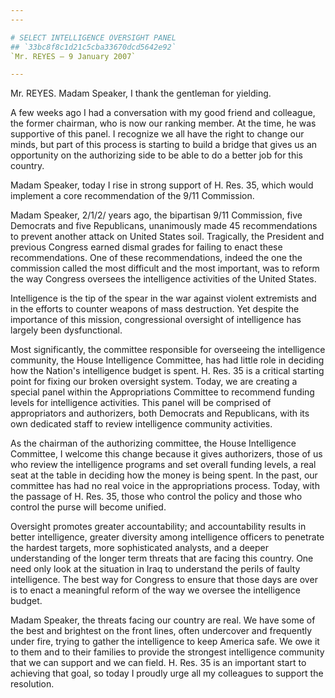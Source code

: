```yaml
---
---

# SELECT INTELLIGENCE OVERSIGHT PANEL
## `33bc8f8c1d21c5cba33670dcd5642e92`
`Mr. REYES — 9 January 2007`

---
```



Mr. REYES. Madam Speaker, I thank the gentleman for yielding.

A few weeks ago I had a conversation with my good friend and 
colleague, the former chairman, who is now our ranking member. At the 
time, he was supportive of this panel. I recognize we all have the 
right to change our minds, but part of this process is starting to 
build a bridge that gives us an opportunity on the authorizing side to 
be able to do a better job for this country.

Madam Speaker, today I rise in strong support of H. Res. 35, which 
would implement a core recommendation of the 9/11 Commission.

Madam Speaker, 2/1/2/ years ago, the bipartisan 9/11 Commission, five 
Democrats and five Republicans, unanimously made 45 recommendations to 
prevent another attack on United States soil. Tragically, the President 
and previous Congress earned dismal grades for failing to enact these 
recommendations. One of these recommendations, indeed the one the 
commission called the most difficult and the most important, was to 
reform the way Congress oversees the intelligence activities of the 
United States.

Intelligence is the tip of the spear in the war against violent 
extremists and in the efforts to counter weapons of mass destruction. 
Yet despite the importance of this mission, congressional oversight of 
intelligence has largely been dysfunctional.

Most significantly, the committee responsible for overseeing the 
intelligence community, the House Intelligence Committee, has had 
little role in deciding how the Nation's intelligence budget is spent. 
H. Res. 35 is a critical starting point for fixing our broken oversight 
system. Today, we are creating a special panel within the 
Appropriations Committee to recommend funding levels for intelligence 
activities. This panel will be comprised of appropriators and 
authorizers, both Democrats and Republicans, with its own dedicated 
staff to review intelligence community activities.

As the chairman of the authorizing committee, the House Intelligence 
Committee, I welcome this change because it gives authorizers, those of 
us who review the intelligence programs and set overall funding levels, 
a real seat at the table in deciding how the money is being spent. In 
the past, our committee has had no real voice in the appropriations 
process. Today, with the passage of H. Res. 35, those who control the 
policy and those who control the purse will become unified.

Oversight promotes greater accountability; and accountability results 
in better intelligence, greater diversity among intelligence officers 
to penetrate the hardest targets, more sophisticated analysts, and a 
deeper understanding of the longer term threats that are facing this 
country. One need only look at the situation in Iraq to understand the 
perils of faulty intelligence. The best way for Congress to ensure that 
those days are over is to enact a meaningful reform of the way we 
oversee the intelligence budget.

Madam Speaker, the threats facing our country are real. We have some 
of the best and brightest on the front lines, often undercover and 
frequently under fire, trying to gather the intelligence to keep 
America safe. We owe it to them and to their families to provide the 
strongest intelligence community that we can support and we can field. 
H. Res. 35 is an important start to achieving that goal, so today I 
proudly urge all my colleagues to support the resolution.